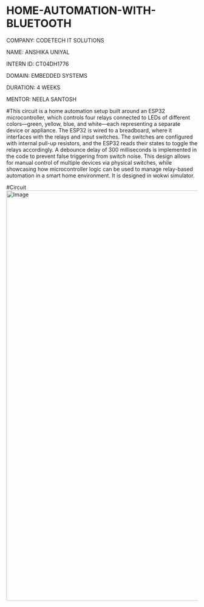 # HOME-AUTOMATION-WITH-BLUETOOTH
COMPANY: CODETECH IT SOLUTIONS

NAME: ANSHIKA UNIYAL

INTERN ID: CT04DH1776

DOMAIN: EMBEDDED SYSTEMS

DURATION: 4 WEEKS

MENTOR: NEELA SANTOSH

#This circuit is a home automation setup built around an ESP32 microcontroller, which controls four relays connected to LEDs of different colors—green, yellow, blue, and white—each representing a separate device or appliance. The ESP32 is wired to a breadboard, where it interfaces with the relays and input switches. The switches are configured with internal pull-up resistors, and the ESP32 reads their states to toggle the relays accordingly. A debounce delay of 300 milliseconds is implemented in the code to prevent false triggering from switch noise. This design allows for manual control of multiple devices via physical switches, while showcasing how microcontroller logic can be used to manage relay-based automation in a smart home environment. It is designed in wokwi simulator.

#Circuit
<img width="1920" height="1080" alt="Image" src="https://github.com/user-attachments/assets/23d7b15a-3eb7-4bb4-a4c4-e75e2b2a540b" />
